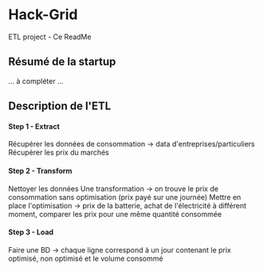 # Hack-Grid
ETL project - Ce ReadMe 

## Résumé de la startup
... à compléter ...

## Description de l'ETL
#### Step 1 - Extract
Récupérer les données de consommation -> data d'entreprises/particuliers 
Récupérer les prix du marchés

#### Step 2 - Transform
Nettoyer les données
Une transformation -> on trouve le prix de consommation sans optimisation (prix payé sur une journée)
Mettre en place l'optimisation -> prix de la batterie, achat de l'électricité à différent moment, comparer les prix pour une même quantité consommée

#### Step 3 - Load
Faire une BD -> chaque ligne correspond à un jour contenant le prix optimisé, non optimisé et le volume consommé
